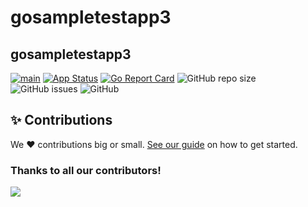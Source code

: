 # gosampletestapp3
## gosampletestapp3


[![main](https://github.com/Team-DX-22/gosampletestapp3/actions/workflows/main.yml/badge.svg)](https://github.com/Team-DX-22/gosampletestapp3/actions/workflows/main.yml)
[![App Status](https://argocd.diegoluisi.eti.br/api/badge?name=dev-gosampletestapp3&revision=true)](https://argocd.diegoluisi.eti.br/applications/dev-gosampletestapp3)
[![Go Report Card](https://goreportcard.com/badge/github.com/Team-DX-22/gosampletestapp3)](https://goreportcard.com/report/github.com/Team-DX-22/gosampletestapp3)
![GitHub repo size](https://img.shields.io/github/repo-size/Team-DX-22/gosampletestapp3)
![GitHub issues](https://img.shields.io/github/issues/Team-DX-22/gosampletestapp3)
![GitHub](https://img.shields.io/github/license/Team-DX-22/gosampletestapp3)


## ✨ Contributions

We ❤️ contributions big or small. [See our guide](contributing.md) on how to get started.

### Thanks to all our contributors!

<a href="https://github.com/devxp-tech/gosampletestapp3/graphs/contributors">
  <img src="https://contrib.rocks/image?repo=devxp-tech/gosampletestapp3" />
</a>
